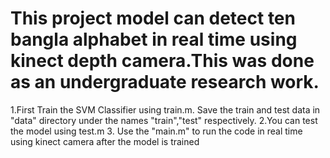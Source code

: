 # This project model can detect ten bangla alphabet in real time using kinect depth camera.This was done as an undergraduate research work.

1.First Train the SVM Classifier using train.m. Save the train and test data in "data" directory under the names "train","test" respectively.
2.You can test the model using test.m
3. Use the "main.m" to run the code in real time using kinect camera after the model is trained
